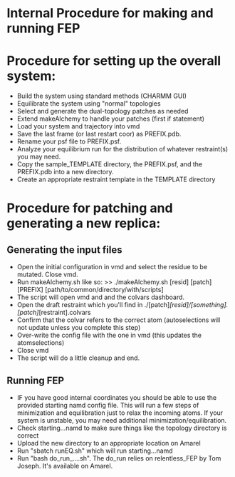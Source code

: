 # Internal Procedure for making and running FEP
# Procedure for setting up the overall system:
- Build the system using standard methods (CHARMM GUI)
- Equilibrate the system using "normal" topologies
- Select and generate the dual-topology patches as needed
- Extend makeAlchemy to handle your patches (first if statement)
- Load your system and trajectory into vmd
- Save the last frame (or last restart coor) as PREFIX.pdb. 
- Rename your psf file to PREFIX.psf.
- Analyze your equilibrium run for the distribution of whatever restraint(s) you may need.
- Copy the sample_TEMPLATE directory, the PREFIX.psf, and the PREFIX.pdb into a new directory.
- Create an appropriate restraint template in the TEMPLATE directory

# Procedure for patching and generating a new replica: 
## Generating the input files
- Open the initial configuration in vmd and select the residue to be mutated. Close vmd.
- Run makeAlchemy.sh like so: >> ./makeAlchemy.sh [resid] [patch] [PREFIX] [path/to/common/directory/with/scripts]
- The script will open vmd and and the colvars dashboard.
- Open the draft restraint which you'll find in ./[patch]_[resid]/[something].[patch]_[restraint].colvars 
- Confirm that the colvar refers to the correct atom (autoselections will not update unless you complete this step)
- Over-write the config file with the one in vmd (this updates the atomselections)
- Close vmd
- The script will do a little cleanup and end.

## Running FEP
- IF you have good internal coordinates you should be able to use the provided starting namd config file. This will run a few steps of minimization and equilibration just to relax the incoming atoms. If your system is unstable, you may need additional minimization/equilibration.
- Check starting...namd to make sure things like the topology directory is correct
- Upload the new directory to an appropriate location on Amarel
- Run "sbatch runEQ.sh" which will run starting...namd
- Run "bash do_run_....sh". The do_run relies on relentless_FEP by Tom Joseph. It's available on Amarel.

